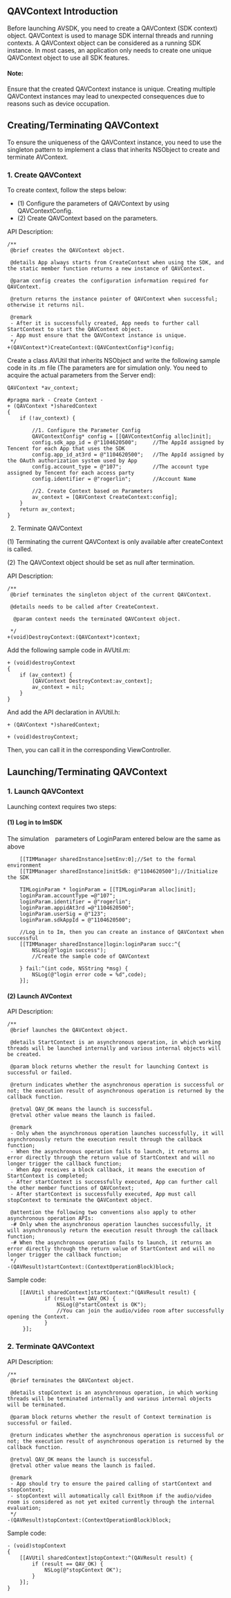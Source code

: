## QAVContext Introduction
 Before launching AVSDK, you need to create a QAVContext (SDK context) object. QAVContext is used to manage SDK internal threads and running contexts. A QAVContext object can be considered as a running SDK instance. In most cases, an application only needs to create one unique QAVContext object to use all SDK features.


#### Note:
Ensure that the created QAVContext instance is unique. Creating multiple QAVContext instances may lead to unexpected consequences due to reasons such as device occupation.

## Creating/Terminating QAVContext
To ensure the uniqueness of the QAVContext instance, you need to use the singleton pattern to implement a class that inherits NSObject to create and terminate AVContext.

### 1. Create QAVContext
 To create context, follow the steps below:
- (1) Configure the parameters of QAVContext by using QAVContextConfig.
- (2) Create QAVContext based on the parameters.

API Description:

```
/**
 @brief creates the QAVContext object.
 
 @details App always starts from CreateContext when using the SDK, and the static member function returns a new instance of QAVContext.
 
 @param config creates the configuration information required for QAVContext.
 
 @return returns the instance pointer of QAVContext when successful; otherwise it returns nil.
 
 @remark
 - After it is successfully created, App needs to further call StartContext to start the QAVContext object.
 - App must ensure that the QAVContext instance is unique.
 */
+(QAVContext*)CreateContext:(QAVContextConfig*)config;
```

Create a class AVUtil that inherits NSObject and write the following sample code in its .m file (The parameters are for simulation only. You need to acquire the actual parameters from the Server end):
```
QAVContext *av_context;

#pragma mark - Create Context -
+ (QAVContext *)sharedContext
{
    if (!av_context) {

        //1. Configure the Parameter Config
        QAVContextConfig* config = [[QAVContextConfig alloc]init];
        config.sdk_app_id = @"1104620500";     //The AppId assigned by Tencent for each App that uses the SDK
        config.app_id_at3rd = @"1104620500";   //The AppId assigned by the OAuth authorization system used by App
        config.account_type = @"107";          //The account type assigned by Tencent for each access party
        config.identifier = @"rogerlin";       //Account Name

        //2. Create Context based on Parameters
        av_context = [QAVContext CreateContext:config];
    }
    return av_context;
}

```
2) Terminate QAVContext

(1) Terminating the current QAVContext is only available after createContext is called.

(2) The QAVContext object should be set as null after termination.

API Description:

```
/**
 @brief terminates the singleton object of the current QAVContext.
 
 @details needs to be called after CreateContext.
 
  @param context needs the terminated QAVContext object.
 
 */
+(void)DestroyContext:(QAVContext*)context;

```

Add the following sample code in AVUtil.m:

```
+ (void)destroyContext
{
    if (av_context) {
        [QAVContext DestroyContext:av_context];
        av_context = nil;
    }
}
```

 And add the API declaration in AVUtil.h:
 

```
+ (QAVContext *)sharedContext;

+ (void)destroyContext;

```
Then, you can call it in the corresponding ViewController.

## Launching/Terminating QAVContext
### 1. Launch QAVContext
Launching context requires two steps:

#### (1) Log in to ImSDK
The simulation　parameters of LoginParam entered below are the same as above

```
    [[TIMManager sharedInstance]setEnv:0];//Set to the formal environment
    [[TIMManager sharedInstance]initSdk: @"1104620500"];//Initialize the SDK

    TIMLoginParam * loginParam = [[TIMLoginParam alloc]init];
    loginParam.accountType =@"107";
    loginParam.identifier = @"rogerlin";
    loginParam.appidAt3rd =@"1104620500";
    loginParam.userSig = @"123";
    loginParam.sdkAppId = @"1104620500";
    
    //Log in to Im, then you can create an instance of QAVContext when successful
    [[TIMManager sharedInstance]login:loginParam succ:^{
        NSLog(@"login success");
        //Create the sample code of QAVContext
       
    } fail:^(int code, NSString *msg) {
        NSLog(@"login error code = %d",code);
    }];
```
#### (2) Launch AVContext
API Description:

```
/**
 @brief launches the QAVContext object.
 
 @details StartContext is an asynchronous operation, in which working threads will be launched internally and various internal objects will be created.

 @param block returns whether the result for launching Context is successful or failed.

 @return indicates whether the asynchronous operation is successful or not; the execution result of asynchronous operation is returned by the callback function.
 
 @retval QAV_OK means the launch is successful.
 @retval other value means the launch is failed.
 
 @remark
 - Only when the asynchronous operation launches successfully, it will asynchronously return the execution result through the callback function;
 - When the asynchronous operation fails to launch, it returns an error directly through the return value of StartContext and will no longer trigger the callback function;
 - When App receives a block callback, it means the execution of StartContext is completed;
 - After startContext is successfully executed, App can further call the other member functions of QAVContext;
 - After startContext is successfully executed, App must call stopContext to terminate the QAVContext object.

 @attention the following two conventions also apply to other asynchronous operation APIs:
 -# Only when the asynchronous operation launches successfully, it will asynchronously return the execution result through the callback function;
 -# When the asynchronous operation fails to launch, it returns an error directly through the return value of StartContext and will no longer trigger the callback function;
 */
-(QAVResult)startContext:(ContextOperationBlock)block;
```
 

Sample code:

```
    [[AVUtil sharedContext]startContext:^(QAVResult result) {
            if (result == QAV_OK) {
                NSLog(@"startContext is OK");
                //You can join the audio/video room after successfully opening the Context.
            }
     }];
```
 
### 2. Terminate QAVContext
API Description:

```
/**
 @brief terminates the QAVContext object.
 
 @details stopContext is an asynchronous operation, in which working threads will be terminated internally and various internal objects will be terminated.
 
 @param block returns whether the result of Context termination is successful or failed.
 
 @return indicates whether the asynchronous operation is successful or not; the execution result of asynchronous operation is returned by the callback function.
 
 @retval QAV_OK means the launch is successful.
 @retval other value means the launch is failed.
 
 @remark
 - App should try to ensure the paired calling of startContext and stopContext;
 - stopContext will automatically call ExitRoom if the audio/video room is considered as not yet exited currently through the internal evaluation;
 */
-(QAVResult)stopContext:(ContextOperationBlock)block;
```

 Sample code:
 
```
- (void)stopContext
{
    [[AVUtil sharedContext]stopContext:^(QAVResult result) {
        if (result == QAV_OK) {
            NSLog(@"stopContext OK");
        }
    }];
}

```
